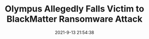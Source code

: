 ---
"title": "Olympus Allegedly Falls Victim to BlackMatter Ransomware Attack"
"date": "2021-9-13 21:54:38"
"feed_name": "INDUSTRYWEEK"
"feed_website": "https://www.industryweek.com/"
"feed_rss": "https://www.industryweek.com/__rss/website-scheduled-content.xml?input=%7B%22sectionAlias%22%3A%22home%22%7D"
"link": "https://www.industryweek.com/technology-and-iiot/article/21175200/olympus-alleged-falls-victim-to-blackmatter-ransomware-attack"
"file": "_posts/2be82bdb0c509635c11f9c6fa092682d379f60cc.md"
"accident": "0"
"drilling": "0"
---